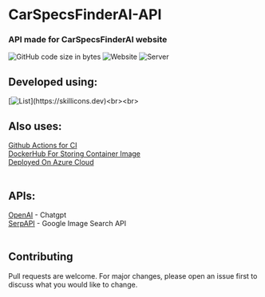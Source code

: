 # CarSpecsFinderAI-API
### API made for CarSpecsFinderAI website
![GitHub code size in bytes](https://img.shields.io/github/languages/code-size/Sebastian4090/CarSpecsFinderAI-API)
![Website](https://img.shields.io/website?url=https%3A%2F%2Ffacespotterai.onrender.com%2F)
![Server](https://img.shields.io/website?url=https%3A%2F%2Fcarspecsfinderai-api.onrender.com&label=server)
<br>
## Developed using:<br>
[![List](https://skillicons.dev/icons?i=nodejs,express,ts,mongodb,docker,jest,)](https://skillicons.dev)<br><br>
## Also uses:
[Github Actions for CI](https://github.com/features/actions)<br>
[DockerHub For Storing Container Image](https://hub.docker.com/repository/docker/sebastian4090/carspecsfinderai-api/general)<br>
[Deployed On Azure Cloud](https://azure.microsoft.com/)
<br>
<br>

## APIs:<br>
[OpenAI](https://openai.com/api/) - Chatgpt<br>
[SerpAPI](https://serpapi.com) - Google Image Search API
<br>
<br>
## Contributing

Pull requests are welcome. For major changes, please open an issue first
to discuss what you would like to change.
